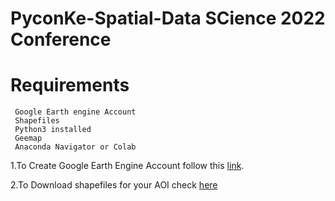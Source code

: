 



# PyconKe-Spatial-Data SCience 2022 Conference

 
# Requirements

```
 Google Earth engine Account
 Shapefiles
 Python3 installed
 Geemap
 Anaconda Navigator or Colab
```
1.To Create Google Earth Engine Account follow this [link](https://code.earthengine.google.com/).

2.To Download shapefiles for your AOI check  [here](https://www.diva-gis.org/gdata)
